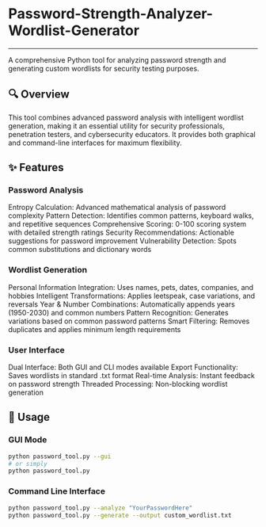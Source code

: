 # Password-Strength-Analyzer-Wordlist-Generator
---
A comprehensive Python tool for analyzing password strength and generating custom wordlists for security testing purposes.

## 🔍 Overview
This tool combines advanced password analysis with intelligent wordlist generation, making it an essential utility for security professionals, penetration testers, and cybersecurity educators. It provides both graphical and command-line interfaces for maximum flexibility.

## ✨ Features
### Password Analysis

Entropy Calculation: Advanced mathematical analysis of password complexity
Pattern Detection: Identifies common patterns, keyboard walks, and repetitive sequences
Comprehensive Scoring: 0-100 scoring system with detailed strength ratings
Security Recommendations: Actionable suggestions for password improvement
Vulnerability Detection: Spots common substitutions and dictionary words

### Wordlist Generation

Personal Information Integration: Uses names, pets, dates, companies, and hobbies
Intelligent Transformations: Applies leetspeak, case variations, and reversals
Year & Number Combinations: Automatically appends years (1950-2030) and common numbers
Pattern Recognition: Generates variations based on common password patterns
Smart Filtering: Removes duplicates and applies minimum length requirements

### User Interface

Dual Interface: Both GUI and CLI modes available
Export Functionality: Saves wordlists in standard .txt format
Real-time Analysis: Instant feedback on password strength
Threaded Processing: Non-blocking wordlist generation

## 📖 Usage
### GUI Mode
```bash
python password_tool.py --gui
# or simply
python password_tool.py
```

### Command Line Interface
```bash
python password_tool.py --analyze "YourPasswordHere"
python password_tool.py --generate --output custom_wordlist.txt
```
